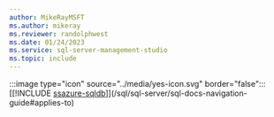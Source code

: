```yaml
---
author: MikeRayMSFT
ms.author: mikeray
ms.reviewer: randolphwest
ms.date: 01/24/2023
ms.service: sql-server-management-studio
ms.topic: include
---
```


:::image type="icon" source="../media/yes-icon.svg" border="false"::: [[!INCLUDE [ssazure-sqldb](../ssazure-sqldb.md)]](/sql/sql-server/sql-docs-navigation-guide#applies-to)


